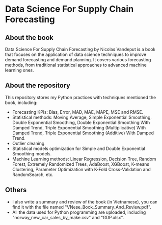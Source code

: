 # Data Science For Supply Chain Forecasting

## About the book
Data Science For Supply Chain Forecasting by Nicolas Vandeput is a book that focuses on the application of data science techniques to improve demand forecasting and demand planning. It covers various forecasting methods, from traditional statistical approaches to advanced machine learning ones.

## About the repository
This repository stores my Python practices with techniques mentioned the book, including:
- Forecasting KPIs: Bias, Error, MAD, MAE, MAPE, MSE and RMSE.
- Statistical methods: Moving Average, Simple Exponential Smoothing, Double Exponential Smoothing, Double Exponential Smoothing With Damped Trend, Triple Exponential Smoothing (Multiplicative) With Damped Trend, Triple Exponential Smoothing (Additive) With Damped Trend.
- Outlier cleaning.
- Statistical models optimization for Simple and Double Exponential Smoothing models.
- Machine Learning methods: Linear Regression, Decision Tree, Random Forest, Extremely Randomized Trees, AdaBoost, XGBoost, K-means Clustering, Parameter Optimization with K-Fold Cross-Validation and RandomSearch, etc.

## Others
- I also write a summary and review of the book (in Vietnamese), you can find it with the file named "VNese_Book_Summary_And_Review.pdf".
- All the data used for Python programming are uploaded, including "norway_new_car_sales_by_make.csv" and "GDP.xlsx".
